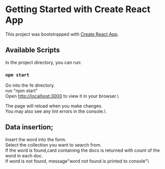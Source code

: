 # Getting Started with Create React App

This project was bootstrapped with [Create React App](https://github.com/facebook/create-react-app).

## Available Scripts

In the project directory, you can run:

### `npm start`
Go into the fe directory.\
run "npm start"\
Open [http://localhost:3000](http://localhost:3000) to view it in your browser.\

The page will reload when you make changes.\
You may also see any lint errors in the console.\
## Data insertion;

Insert the word into the form.\
Select the collection you want to search from.\
If the word is found,card containing the docs is returned with count of the word in each doc.\
If word is not found, message"word not found is printed to console"\
